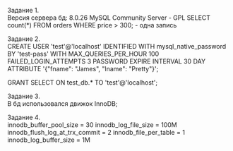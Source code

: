 Задание 1. \
Версия сервера бд: 8.0.26 MySQL Community Server - GPL
SELECT count(*) FROM orders WHERE price > 300; - одна запись

Задание 2. \
CREATE USER 'test'@'localhost' 
IDENTIFIED WITH mysql_native_password BY 'test-pass'
WITH
MAX_QUERIES_PER_HOUR 100
FAILED_LOGIN_ATTEMPTS 3
PASSWORD EXPIRE INTERVAL 30 DAY
ATTRIBUTE '{"fname": "James", "lname": "Pretty"}';

GRANT SELECT ON test_db.* TO 'test'@'localhost';

Задание 3. \
В бд использовался движок InnoDB;

Задание 4. \
innodb_buffer_pool_size = 30
innodb_log_file_size = 100M
innodb_flush_log_at_trx_commit = 2
innodb_file_per_table = 1
innodb_log_buffer_size = 1M